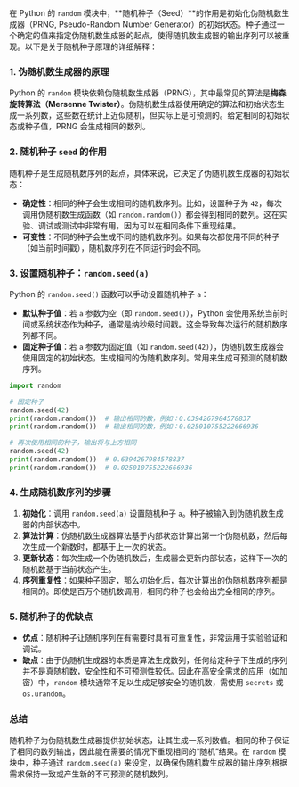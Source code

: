 在 Python 的 `random` 模块中，**随机种子（Seed）**的作用是初始化伪随机数生成器（PRNG, Pseudo-Random Number Generator）的初始状态。种子通过一个确定的值来指定伪随机数生成器的起点，使得随机数生成器的输出序列可以被重现。以下是关于随机种子原理的详细解释：

### 1. 伪随机数生成器的原理
Python 的 `random` 模块依赖伪随机数生成器（PRNG），其中最常见的算法是**梅森旋转算法（Mersenne Twister）**。伪随机数生成器使用确定的算法和初始状态生成一系列数，这些数在统计上近似随机，但实际上是可预测的。给定相同的初始状态或种子值，PRNG 会生成相同的数列。

### 2. 随机种子 `seed` 的作用
随机种子是生成随机数序列的起点，具体来说，它决定了伪随机数生成器的初始状态：
- **确定性**：相同的种子会生成相同的随机数序列。比如，设置种子为 `42`，每次调用伪随机数生成函数（如 `random.random()`）都会得到相同的数列。这在实验、调试或测试中非常有用，因为可以在相同条件下重现结果。
- **可变性**：不同的种子会生成不同的随机数序列。如果每次都使用不同的种子（如当前时间戳），随机数序列在不同运行时会不同。

### 3. 设置随机种子：`random.seed(a)`
Python 的 `random.seed()` 函数可以手动设置随机种子 `a`：
- **默认种子值**：若 `a` 参数为空（即 `random.seed()`），Python 会使用系统当前时间或系统状态作为种子，通常是纳秒级时间戳。这会导致每次运行的随机数序列都不同。
- **固定种子值**：若 `a` 参数为固定值（如 `random.seed(42)`），伪随机数生成器会使用固定的初始状态，生成相同的伪随机数序列。常用来生成可预测的随机数序列。

```python
import random

# 固定种子
random.seed(42)
print(random.random())  # 输出相同的数，例如：0.6394267984578837
print(random.random())  # 输出相同的数，例如：0.025010755222666936

# 再次使用相同的种子，输出将与上方相同
random.seed(42)
print(random.random())  # 0.6394267984578837
print(random.random())  # 0.025010755222666936
```

### 4. 生成随机数序列的步骤
1. **初始化**：调用 `random.seed(a)` 设置随机种子 `a`。种子被输入到伪随机数生成器的内部状态中。
2. **算法计算**：伪随机数生成器算法基于内部状态计算出第一个伪随机数，然后每次生成一个新数时，都基于上一次的状态。
3. **更新状态**：每次生成一个伪随机数后，生成器会更新内部状态，这样下一次的随机数基于当前状态产生。
4. **序列重复性**：如果种子固定，那么初始化后，每次计算出的伪随机数序列都是相同的。即使是百万个随机数调用，相同的种子也会给出完全相同的序列。

### 5. 随机种子的优缺点
- **优点**：随机种子让随机序列在有需要时具有可重复性，非常适用于实验验证和调试。
- **缺点**：由于伪随机生成器的本质是算法生成数列，任何给定种子下生成的序列并不是真随机数，安全性和不可预测性较低。因此在高安全需求的应用（如加密）中，`random` 模块通常不足以生成足够安全的随机数，需使用 `secrets` 或 `os.urandom`。

### 总结
随机种子为伪随机数生成器提供初始状态，让其生成一系列数值。相同的种子保证了相同的数列输出，因此能在需要的情况下重现相同的“随机”结果。在 `random` 模块中，种子通过 `random.seed(a)` 来设定，以确保伪随机数生成器的输出序列根据需求保持一致或产生新的不可预测的随机数列。